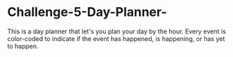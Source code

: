 # Challenge-5-Day-Planner-
This is a day planner that let's you plan your day by the hour. Every event is color-coded to indicate if the event has happened, is happening, or has yet to happen. 
